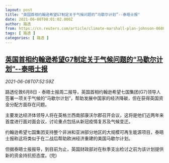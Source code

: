 ```yaml
---
layout: post
title: "英国首相约翰逊希望G7制定关于气候问题的“马歇尔计划”--泰晤士报"
date: 2021-06-08T08:01:02.000Z
author: 路透
from: https://cn.reuters.com/article/climate-marshall-plan-johnson-0608-tues-idCNKCS2DK0NF
tags: [ 路透 ]
categories: [ 路透 ]
---
```

<!--1623139262000-->
[英国首相约翰逊希望G7制定关于气候问题的“马歇尔计划”--泰晤士报](https://cn.reuters.com/article/climate-marshall-plan-johnson-0608-tues-idCNKCS2DK0NF)
------

<div>
<div><i>2021-06-08T07:52:59Z</i></div><p>路透伦敦6月8日 - 泰晤士报周二报导，英国首相约翰逊希望七国集团(G7)领导人签署一项关于气候的“马歇尔计划”，帮助发展中国家的经济降碳，但在获得英国资金分配方面存在问题。</p><p>主要发达经济体领导人将在英格兰西南部康沃尔郡召开会议，这将是他们近两年来首度进行面对面会议，讨论重点包括从新冠疫情复苏及气候变迁。</p><p>约翰逊希望七国集团支持整个非洲和亚洲部分地区的大规模可再生能源项目，泰晤士报称这将类似于在二战后帮助欧洲经济重建的美国马歇尔计划。</p><p>但据泰晤士报报导，到目前为止，英国财政部对在秋季支出检讨之前为该计划提供新的资金持抗拒态度。(完)</p>
</div>
